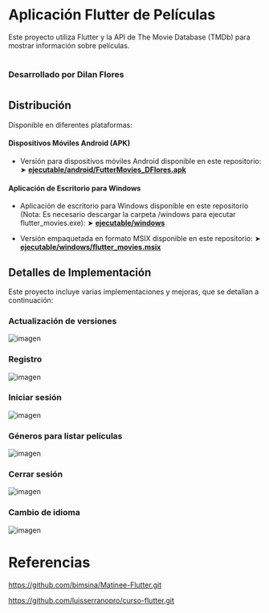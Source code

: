# Aplicación Flutter de Películas

Este proyecto utiliza Flutter y la API de The Movie Database (TMDb) para mostrar información sobre películas.

#
### Desarrollado por Dilan Flores
#

## Distribución

Disponible en diferentes plataformas:

#### Dispositivos Móviles Android (APK)

- Versión para dispositivos móviles Android disponible en este repositorio: ➤ **[ejecutable/android/FutterMovies_DFlores.apk](https://github.com/dilan-flores/App_moviles-flutterMovies/blob/main/ejecutable/android/FutterMovies_DFlores.apk)**

#### Aplicación de Escritorio para Windows

- Aplicación de escritorio para Windows disponible en este repositorio (Nota: Es necesario descargar la carpeta /windows para ejecutar flutter_movies.exe): ➤ **[ejecutable/windows](https://github.com/dilan-flores/App_moviles-flutterMovies/tree/main/ejecutable/windows)**

- Versión empaquetada en formato MSIX disponible en este repositorio: ➤ **[ejecutable/windows/flutter_movies.msix](https://github.com/dilan-flores/App_moviles-flutterMovies/blob/main/ejecutable/windows/flutter_movies.msix)**

## Detalles de Implementación
Este proyecto incluye varias implementaciones y mejoras, que se detallan a continuación:

### Actualización de versiones
![imagen](https://github.com/dilan-flores/App_moviles-flutterMovies/assets/117755180/192edfa4-420f-4c84-a601-c9ffac842936)

### Registro
![imagen](https://github.com/dilan-flores/App_moviles-flutterMovies/assets/117755180/5092c25b-b5dd-4db8-8bf2-a32e1ac6748f)


### Iniciar sesión
![imagen](https://github.com/dilan-flores/App_moviles-flutterMovies/assets/117755180/4748cfe2-ccda-4984-a43c-60d81a533874)


### Géneros para listar películas
![imagen](https://github.com/dilan-flores/App_moviles-flutterMovies/assets/117755180/69ecb500-82c0-42c3-9bc2-fb1296a73bdf)

### Cerrar sesión
![imagen](https://github.com/dilan-flores/App_moviles-flutterMovies/assets/117755180/5b0f1cb0-ec0d-461a-8017-1f0063e845ec)

### Cambio de idioma
![imagen](https://github.com/dilan-flores/App_moviles-flutterMovies/assets/117755180/a4f27a78-5f9a-4349-abf1-cccae33470e6)

# Referencias
https://github.com/bimsina/Matinee-Flutter.git

https://github.com/luisserranopro/curso-flutter.git

